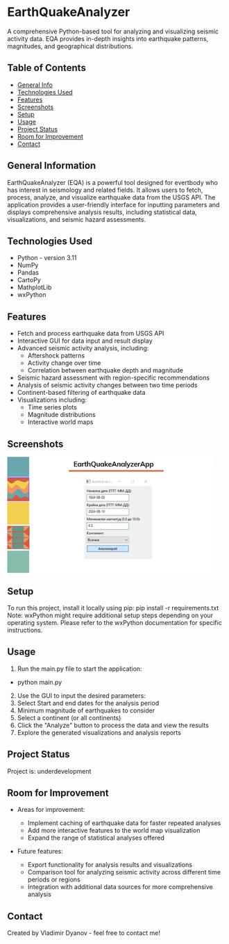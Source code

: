 # EarthQuakeAnalyzer
A comprehensive Python-based tool for analyzing and visualizing seismic activity data. EQA provides in-depth insights into earthquake patterns, magnitudes, and geographical distributions.

## Table of Contents
* [General Info](#general-information)
* [Technologies Used](#technologies-used)
* [Features](#features)
* [Screenshots](#screenshots)
* [Setup](#setup)
* [Usage](#usage)
* [Project Status](#project-status)
* [Room for Improvement](#room-for-improvement)
* [Contact](#contact)


## General Information
EarthQuakeAnalyzer (EQA) is a powerful tool designed for evertbody who has interest in seismology and related fields. It allows users to fetch, process, analyze, and visualize earthquake data from the USGS API. The application provides a user-friendly interface for inputting parameters and displays comprehensive analysis results, including statistical data, visualizations, and seismic hazard assessments.


## Technologies Used
- Python - version 3.11
- NumPy
- Pandas
- CartoPy
- MathplotLib
- wxPython


## Features
- Fetch and process earthquake data from USGS API
- Interactive GUI for data input and result display
- Advanced seismic activity analysis, including:
  - Aftershock patterns
  - Activity change over time
  - Correlation between earthquake depth and magnitude
- Seismic hazard assessment with region-specific recommendations
- Analysis of seismic activity changes between two time periods
- Continent-based filtering of earthquake data
- Visualizations including:
  - Time series plots
  - Magnitude distributions
  - Interactive world maps

## Screenshots
<img align="center" width=480px  alt="home page view" src="https://github.com/vladodyanov/EarthQuakeAnalyzer/blob/main/screenshots/Screenshot%202024-08-15%20104948.jpg" />

## Setup
To run this project, install it locally using pip:
pip install -r requirements.txt
Note: wxPython might require additional setup steps depending on your operating system. Please refer to the wxPython documentation for specific instructions.

## Usage
1. Run the main.py file to start the application:
 - python main.py
2. Use the GUI to input the desired parameters:
3. Select Start and end dates for the analysis period
4. Minimum magnitude of earthquakes to consider
5. Select a continent (or all continents)
6. Click the "Analyze" button to process the data and view the results
7. Explore the generated visualizations and analysis reports

## Project Status
Project is: underdevelopment

## Room for Improvement
 - Areas for improvement:
   - Implement caching of earthquake data for faster repeated analyses
   - Add more interactive features to the world map visualization
   - Expand the range of statistical analyses offered

- Future features:
  - Export functionality for analysis results and visualizations
  - Comparison tool for analyzing seismic activity across different time periods or regions
  - Integration with additional data sources for more comprehensive analysis


## Contact
Created by Vladimir Dyanov - feel free to contact me!

